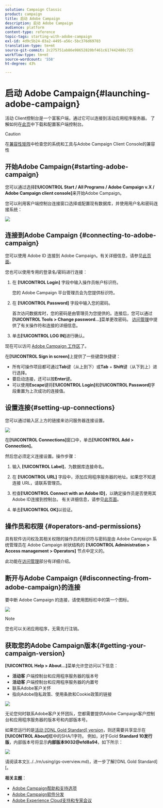 ```yaml
---
solution: Campaign Classic
product: campaign
title: 启动 Adobe Campaign
description: 启动 Adobe Campaign
audience: platform
content-type: reference
topic-tags: starting-with-adobe-campaign
exl-id: 4d9c5b24-83a2-4495-a56c-5bc376d69703
translation-type: tm+mt
source-git-commit: 2c275751ab86e98652820bf461c617442480c725
workflow-type: tm+mt
source-wordcount: '558'
ht-degree: 43%

---
```


# 启动 Adobe Campaign{#launching-adobe-campaign}

活动 Client控制台是一个富客户端，通过它可以连接到活动应用程序服务器。 了解如何在[此页](../../installation/using/installing-the-client-console.md)中下载和配置客户端控制台。


>[!CAUTION]
>
>在[兼容性矩阵](../../rn/using/compatibility-matrix.md#ClientConsoleoperatingsystems)中检查您的系统和工具与Adobe Campaign Client Console的兼容性

## 开始Adobe Campaign{#starting-adobe-campaign}

您可以通过选择&#x200B;**[!UICONTROL Start / All Programs / Adobe Campaign v.X / Adobe Campaign client console]**&#x200B;来开始Adobe Campaign。

您可以利用客户端控制台连接窗口选择或配置现有数据库，并使用用户名和密码连接系统：

![](assets/acc-logon.png)

## 连接到Adobe Campaign {#connecting-to-adobe-campaign}

您可以使用 Adobe ID 连接到 Adobe Campaign。有关详细信息，请参见[此页面](../../integrations/using/about-adobe-id.md)。

您也可以使用专用的登录名/密码进行连接：

1. 在 **[!UICONTROL Login]** 字段中输入操作员帐户标识符。

   您的 Adobe Campaign 平台管理员会为您提供标识符。

1. 在 **[!UICONTROL Password]** 字段中输入您的密码。

   首次访问数据库时，您的密码是由管理员为您提供的。连接后，您可以通过&#x200B;**[!UICONTROL Tools > Change password...]**&#x200B;菜单更改密码。 [访问管理](../../platform/using/access-management.md)中提供了有关操作符和连接的详细信息。

1. 单击&#x200B;**[!UICONTROL LOG IN]**&#x200B;进行确认。<!--You can also press the **Enter** key to launch connection.-->

现在可以访问 [Adobe Campaign 工作区](../../platform/using/adobe-campaign-workspace.md)了。

在&#x200B;**[!UICONTROL Sign in screen]**&#x200B;上提供了一些键盘快捷键：
* 所有可操作项目都可通过&#x200B;**Tab**&#x200B;键（从上到下）或&#x200B;**Tab** + **Shift**&#x200B;键（从下到上）进行选择。
* 要启动连接，还可以按&#x200B;**Enter**&#x200B;键。
* 可以使用&#x200B;**Escape**&#x200B;键将&#x200B;**[!UICONTROL Login]**&#x200B;和&#x200B;**[!UICONTROL Password]**&#x200B;字段重置为上次成功的连接值。

## 设置连接{#setting-up-connections}

您可以通过输入区上方的链接来访问服务器连接设置。

![](assets/s_ncs_user_connections_management.png)

在&#x200B;**[!UICONTROL Connections]**&#x200B;窗口中，单击&#x200B;**[!UICONTROL Add > Connection]**。

然后您必须定义连接设置。操作步骤：

1. 输入 **[!UICONTROL Label]**，为数据库连接命名。

1. 在 **[!UICONTROL URL]** 字段中，添加应用程序服务器的地址。如果您不知道连接 URL，请联系管理员。

1. 检查&#x200B;**[!UICONTROL Connect with an Adobe ID]**，以确定操作员是否使用其Adobe ID连接到控制台。 有关详细信息，请参见[此页面](../../integrations/using/about-adobe-id.md)。

1. 单击&#x200B;**[!UICONTROL OK]**&#x200B;以验证。

## 操作员和权限 {#operators-and-permissions}

具有软件访问权及其相关权限的操作员的标识符与密码是由 Adobe Campaign 系统管理员在 Adobe Campaign 树状结构的 **[!UICONTROL Administration > Access management > Operators]** 节点中定义的。

此功能在[访问管理](../../platform/using/access-management.md)部分有详细介绍。

## 断开与Adobe Campaign {#disconnecting-from-adobe-campaign}的连接

要中断 Adobe Campaign 的连接，请使用图标栏中的第一个图标。

![](assets/s_ncs_user_deconnexion.png)

>[!NOTE]
>
>您也可以关闭应用程序，无需先行注销。

## 获取您的Adobe Campaign版本{#getting-your-campaign-version}

**[!UICONTROL Help > About...]**&#x200B;菜单允许您访问以下信息：

* **活动客** 户端控制台和应用程序服务器的版本号
* **活动客** 户端控制台和应用程序服务器的内置号
* 联系Adobe客户关怀
* 指向Adobe隐私政策、使用条款和Cookie政策的链接

![](assets/about-acc.png)

无论您何时联系Adobe客户关怀团队，您都需要提供Adobe Campaign客户控制台和应用程序服务器的版本号和内部版本号。

如果您运行的是[活动 [!DNL Gold Standard] version](../../rn/using/gold-standard.md)，则还需要共享显示在&#x200B;**[!UICONTROL About]**&#x200B;框中的SHA/1字符。 例如，对于Gold **Standard 10发行版**，内部版本号将显示&#x200B;**内部版本9032@efd8a94**，如下所示：

![](assets/about-acc-gs.png)

请阅读本文](../../rn/using/gs-overview.md)，进一步了解[!DNL Gold Standard] [。

**相关主题**：

* [Adobe Campaign帮助和支持选项](../../support.md)
* [Adobe Campaign软件分发](https://experience.adobe.com/#/downloads/content/software-distribution/en/campaign.html)
* [Adobe Experience Cloud支持和专家会议](https://helpx.adobe.com/cn/enterprise/admin-guide.html/enterprise/using/support-for-experience-cloud.ug.html)
